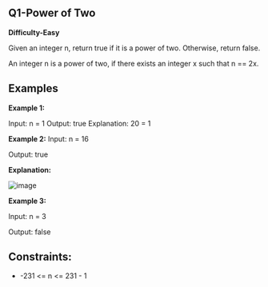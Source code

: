 **Q1-Power of Two**
-
 **Difficulty-Easy**
 
Given an integer n, return true if it is a power of two. Otherwise, return false.

An integer n is a power of two, if there exists an integer x such that n == 2x.

Examples
-

**Example 1:**

Input: n = 1
Output: true
Explanation: 20 = 1

**Example 2:**
Input: n = 16

Output: true

**Explanation:**

![image](https://github.com/user-attachments/assets/70387c76-c9bc-4989-8bce-0af60132737f)




**Example 3:**

Input: n = 3

Output: false

Constraints:
-
- -231 <= n <= 231 - 1
